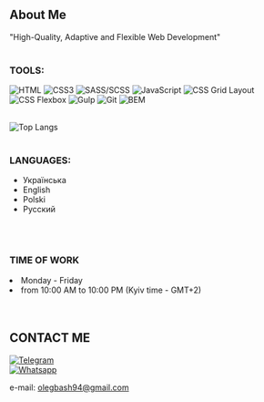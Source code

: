 
## About Me
"High-Quality, Adaptive and Flexible Web Development"
<br>
<br>

### TOOLS:
![HTML](https://img.shields.io/badge/HTML-090909?style=for-the-badge&logo=html5)
![CSS3](https://img.shields.io/badge/CSS3-090909?style=for-the-badge&logo=css3)
![SASS/SCSS](https://img.shields.io/badge/SASS/SCSS-090909?style=for-the-badge&logo=sass)
![JavaScript](https://img.shields.io/badge/JS-090909?style=for-the-badge&logo=javascript)
![CSS Grid Layout](https://img.shields.io/badge/CSS_Grid_Layout-090909?style=for-the-badge&logo=cssgrid)
![CSS Flexbox](https://img.shields.io/badge/CSS_Flexbox-090909?style=for-the-badge&logo=flexbox)
![Gulp](https://img.shields.io/badge/Gulp-090909?style=for-the-badge&logo=Gulp)
![Git](https://img.shields.io/badge/Git-090909?style=for-the-badge&logo=Git)
![BEM](https://img.shields.io/badge/BEM-090909?style=for-the-badge&logo=bem)
<br>
<br>

![Top Langs](https://github-readme-stats.vercel.app/api/top-langs/?username=did-Panas&theme=tokyonight)
<br>
<br>

### LANGUAGES:
- Українська
- English
- Polski
- Русский
<br>
<br>

### TIME OF WORK
<li>Monday - Friday <br>
<li>from 10:00 AM to 10:00 PM (Kyiv time - GMT+2)
<br>
<br>
<br>

## CONTACT ME

[![Telegram](https://img.shields.io/badge/Telegram-090909?style=for-the-badge&logo=telegram)](https://t.me/OlegBash5)
<br>
[![Whatsapp](https://img.shields.io/badge/Whatsapp-090909?style=for-the-badge&logo=whatsapp)](https://wa.me/380975927962)

e-mail: olegbash94@gmail.com

